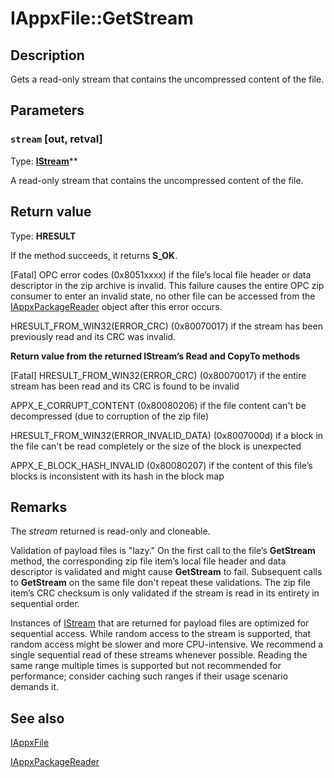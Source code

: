# IAppxFile::GetStream

## Description

Gets a read-only stream that contains the uncompressed content of the file.

## Parameters

### `stream` [out, retval]

Type: **[IStream](https://learn.microsoft.com/windows/desktop/api/objidl/nn-objidl-istream)****

A read-only stream that contains the uncompressed content of the file.

## Return value

Type: **HRESULT**

If the method succeeds, it returns **S_OK**.

[Fatal] OPC error codes (0x8051xxxx) if the file’s local file header or data descriptor in the zip archive is invalid. This failure causes the entire OPC zip consumer to enter an invalid state, no other file can be accessed from the [IAppxPackageReader](https://learn.microsoft.com/windows/desktop/api/appxpackaging/nn-appxpackaging-iappxpackagereader) object after this error occurs.

HRESULT_FROM_WIN32(ERROR_CRC) (0x80070017) if the stream has been previously read and its CRC was invalid.

**Return value from the returned IStream’s Read and CopyTo methods**

[Fatal] HRESULT_FROM_WIN32(ERROR_CRC) (0x80070017) if the entire stream has been read and its CRC is found to be invalid

APPX_E_CORRUPT_CONTENT (0x80080206) if the file content can't be decompressed (due to corruption of the zip file)

HRESULT_FROM_WIN32(ERROR_INVALID_DATA) (0x8007000d) if a block in the file can't be read completely or the size of the block is unexpected

APPX_E_BLOCK_HASH_INVALID (0x80080207) if the content of this file’s blocks is inconsistent with its hash in the block map

## Remarks

The *stream* returned is read-only and cloneable.

Validation of payload files is "lazy." On the first call to the file’s **GetStream** method, the corresponding zip file item’s local file header and data descriptor is validated and might cause **GetStream** to fail. Subsequent calls to **GetStream** on the same file don't repeat these validations. The zip file item’s CRC checksum is only validated if the stream is read in its entirety in sequential order.

Instances of [IStream](https://learn.microsoft.com/windows/desktop/api/objidl/nn-objidl-istream) that are returned for payload files are optimized for sequential access. While random access to the stream is supported, that random access might be slower and more CPU-intensive. We recommend a single sequential read of these streams whenever possible. Reading the same range multiple times is supported but not recommended for performance; consider caching such ranges if their usage scenario demands it.

## See also

[IAppxFile](https://learn.microsoft.com/windows/desktop/api/appxpackaging/nn-appxpackaging-iappxfile)

[IAppxPackageReader](https://learn.microsoft.com/windows/desktop/api/appxpackaging/nn-appxpackaging-iappxpackagereader)